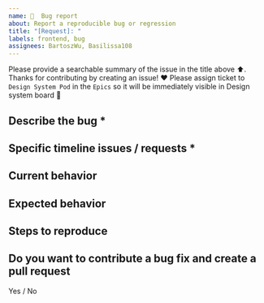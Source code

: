 ```yaml
---
name: 🐛  Bug report
about: Report a reproducible bug or regression
title: "[Request]: "
labels: frontend, bug
assignees: BartoszWu, Basilissa108
---
```


Please provide a searchable summary of the issue in the title above ⬆️.
Thanks for contributing by creating an issue! ❤️
Please assign ticket to `Design System Pod` in the `Epics` so it will be immediately visible in Design system board 🙏

## Describe the bug *
<!-- REQUIRED FIELD
        Provide a clear and concise description of the challenge you are running into. 
-->

 ## Specific timeline issues / requests *
<!-- REQUIRED FIELD 
        Is it blocking you? When will you need it approximately? 
        If possible, please include links to the related product issues here. 
 -->
 
## Current behavior
<!-- Describe what happens instead of the expected behavior.  -->

## Expected behavior
<!-- Describe what should happen.  -->

## Steps to reproduce
<!-- 
        Detailed list of steps that lead to actual result. 
        If possible please provide https://design-system.adverity.net/playroom link 
        or put snippet of code that we can reproduce issue.
 -->

##  Do you want to contribute a bug fix and create a pull request
Yes / No 